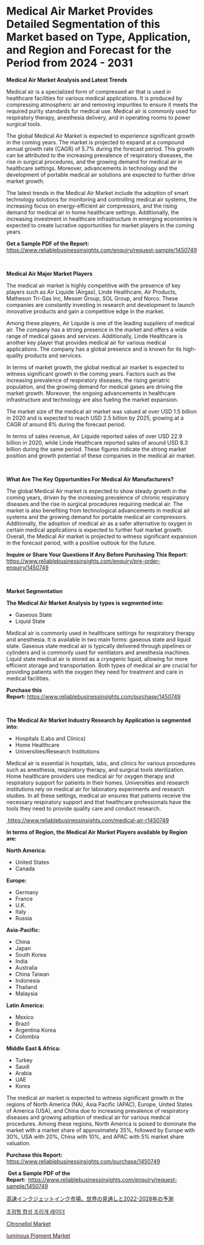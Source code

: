 <p><h1>Medical Air Market Provides Detailed Segmentation of this Market based on Type, Application, and Region and Forecast for the Period from 2024 - 2031</h1></p><p><strong>Medical Air Market Analysis and Latest Trends</strong></p>
<p><p>Medical air is a specialized form of compressed air that is used in healthcare facilities for various medical applications. It is produced by compressing atmospheric air and removing impurities to ensure it meets the required purity standards for medical use. Medical air is commonly used for respiratory therapy, anesthesia delivery, and in operating rooms to power surgical tools.</p><p>The global Medical Air Market is expected to experience significant growth in the coming years. The market is projected to expand at a compound annual growth rate (CAGR) of 5.7% during the forecast period. This growth can be attributed to the increasing prevalence of respiratory diseases, the rise in surgical procedures, and the growing demand for medical air in healthcare settings. Moreover, advancements in technology and the development of portable medical air solutions are expected to further drive market growth.</p><p>The latest trends in the Medical Air Market include the adoption of smart technology solutions for monitoring and controlling medical air systems, the increasing focus on energy-efficient air compressors, and the rising demand for medical air in home healthcare settings. Additionally, the increasing investment in healthcare infrastructure in emerging economies is expected to create lucrative opportunities for market players in the coming years.</p></p>
<p><strong>Get a Sample PDF of the Report:&nbsp;</strong> <a href="https://www.reliablebusinessinsights.com/enquiry/request-sample/1450749">https://www.reliablebusinessinsights.com/enquiry/request-sample/1450749</a></p>
<p>&nbsp;</p>
<p><strong>Medical Air Major Market Players</strong></p>
<p><p>The medical air market is highly competitive with the presence of key players such as Air Liquide (Airgas), Linde Healthcare, Air Products, Matheson Tri-Gas Inc, Messer Group, SOL Group, and Norco. These companies are constantly investing in research and development to launch innovative products and gain a competitive edge in the market.</p><p>Among these players, Air Liquide is one of the leading suppliers of medical air. The company has a strong presence in the market and offers a wide range of medical gases and services. Additionally, Linde Healthcare is another key player that provides medical air for various medical applications. The company has a global presence and is known for its high-quality products and services.</p><p>In terms of market growth, the global medical air market is expected to witness significant growth in the coming years. Factors such as the increasing prevalence of respiratory diseases, the rising geriatric population, and the growing demand for medical gases are driving the market growth. Moreover, the ongoing advancements in healthcare infrastructure and technology are also fueling the market expansion.</p><p>The market size of the medical air market was valued at over USD 1.5 billion in 2020 and is expected to reach USD 2.5 billion by 2025, growing at a CAGR of around 8% during the forecast period.</p><p>In terms of sales revenue, Air Liquide reported sales of over USD 22.9 billion in 2020, while Linde Healthcare reported sales of around USD 8.3 billion during the same period. These figures indicate the strong market position and growth potential of these companies in the medical air market.</p></p>
<p>&nbsp;</p>
<p><strong>What Are The Key Opportunities For Medical Air Manufacturers?</strong></p>
<p><p>The global Medical Air market is expected to show steady growth in the coming years, driven by the increasing prevalence of chronic respiratory diseases and the rise in surgical procedures requiring medical air. The market is also benefiting from technological advancements in medical air systems and the growing demand for portable medical air compressors. Additionally, the adoption of medical air as a safer alternative to oxygen in certain medical applications is expected to further fuel market growth. Overall, the Medical Air market is projected to witness significant expansion in the forecast period, with a positive outlook for the future.</p></p>
<p><strong>Inquire or Share Your Questions If Any Before Purchasing This Report:</strong> <a href="https://www.reliablebusinessinsights.com/enquiry/pre-order-enquiry/1450749">https://www.reliablebusinessinsights.com/enquiry/pre-order-enquiry/1450749</a></p>
<p>&nbsp;</p>
<p><strong>Market Segmentation</strong></p>
<p><strong>The Medical Air Market Analysis by types is segmented into:</strong></p>
<p><ul><li>Gaseous State</li><li>Liquid State</li></ul></p>
<p><p>Medical air is commonly used in healthcare settings for respiratory therapy and anesthesia. It is available in two main forms: gaseous state and liquid state. Gaseous state medical air is typically delivered through pipelines or cylinders and is commonly used for ventilators and anesthesia machines. Liquid state medical air is stored as a cryogenic liquid, allowing for more efficient storage and transportation. Both types of medical air are crucial for providing patients with the oxygen they need for treatment and care in medical facilities.</p></p>
<p><strong>Purchase this Report:&nbsp;</strong><a href="https://www.reliablebusinessinsights.com/purchase/1450749">https://www.reliablebusinessinsights.com/purchase/1450749</a></p>
<p>&nbsp;</p>
<p><strong>The Medical Air Market Industry Research by Application is segmented into:</strong></p>
<p><ul><li>Hospitals (Labs and Clinics)</li><li>Home Healthcare</li><li>Universities/Research Institutions</li></ul></p>
<p><p>Medical air is essential in hospitals, labs, and clinics for various procedures such as anesthesia, respiratory therapy, and surgical tools sterilization. Home healthcare providers use medical air for oxygen therapy and respiratory support for patients in their homes. Universities and research institutions rely on medical air for laboratory experiments and research studies. In all these settings, medical air ensures that patients receive the necessary respiratory support and that healthcare professionals have the tools they need to provide quality care and conduct research.</p></p>
<p><a href="https://www.reliablebusinessinsights.com/medical-air-r1450749">&nbsp;https://www.reliablebusinessinsights.com/medical-air-r1450749</a></p>
<p><strong>In terms of Region, the Medical Air Market Players available by Region are:</strong></p>
<p>
    <p> <strong> North America: </strong>
        <ul>
            <li>United States</li>
            <li>Canada</li>
        </ul>
        </p> 
    <p> <strong> Europe: </strong>
        <ul>
            <li>Germany</li>
            <li>France</li>
            <li>U.K.</li>
            <li>Italy</li>
            <li>Russia</li>
        </ul>
        </p> 
    <p> <strong> Asia-Pacific: </strong>
        <ul>
            <li>China</li>
            <li>Japan</li>
            <li>South Korea</li>
            <li>India</li>
            <li>Australia</li>
            <li>China Taiwan</li>
            <li>Indonesia</li>
            <li>Thailand</li>
            <li>Malaysia</li>
        </ul>
        </p> 
    <p> <strong> Latin America: </strong>
        <ul>
            <li>Mexico</li>
            <li>Brazil</li>
            <li>Argentina Korea</li>
            <li>Colombia</li>
        </ul>
        </p> 
    <p> <strong> Middle East & Africa: </strong>
        <ul>
            <li>Turkey</li>
            <li>Saudi</li>
            <li>Arabia</li>
            <li>UAE</li>
            <li>Korea</li>
        </ul>
    </p>
    </p>
<p><p>The medical air market is expected to witness significant growth in the regions of North America (NA), Asia Pacific (APAC), Europe, United States of America (USA), and China due to increasing prevalence of respiratory diseases and growing adoption of medical air for various medical procedures. Among these regions, North America is poised to dominate the market with a market share of approximately 35%, followed by Europe with 30%, USA with 20%, China with 10%, and APAC with 5% market share valuation.</p></p>
<p><strong>Purchase this Report: </strong><a href="https://www.reliablebusinessinsights.com/purchase/1450749">https://www.reliablebusinessinsights.com/purchase/1450749</a></p>
<p>&nbsp;<strong>Get a Sample PDF of the Report:&nbsp;&nbsp;</strong><a href="https://www.reliablebusinessinsights.com/enquiry/request-sample/1450749">https://www.reliablebusinessinsights.com/enquiry/request-sample/1450749</a></p>
<p><strong></strong></p>
<p><p><a href="https://github.com/BrionnaBoyle/Market-Research-Report-List-1/blob/main/1340897131066.md">高速インクジェットインク市場、世界の見通しと2022-2028年の予測</a></p><p><a href="https://github.com/FelipeGrrady654556/Market-Research-Report-List-2/blob/main/3749292119508.md">초점형 합성 조리개 레이더</a></p><p><a href="https://github.com/indrystar/Market-Research-Report-List-3/blob/main/citronellol-market.md">Citronellol Market</a></p><p><a href="https://github.com/josesg55/Market-Research-Report-List-3/blob/main/luminous-pigment-market.md">luminous Pigment Market</a></p></p>